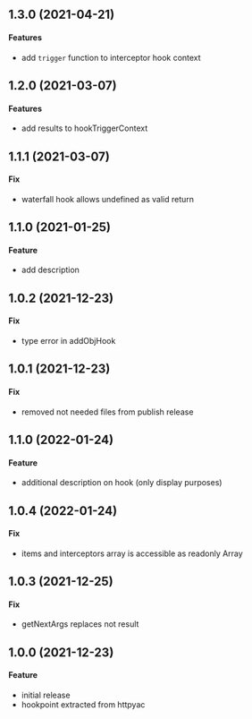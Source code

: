 ## 1.3.0 (2021-04-21)

#### Features

- add `trigger` function to interceptor hook context

## 1.2.0 (2021-03-07)

#### Features

- add results to hookTriggerContext

## 1.1.1 (2021-03-07)

#### Fix

- waterfall hook allows undefined as valid return

## 1.1.0 (2021-01-25)

#### Feature

- add description

## 1.0.2 (2021-12-23)

#### Fix

- type error in addObjHook

## 1.0.1 (2021-12-23)

#### Fix

- removed not needed files from publish release

## 1.1.0 (2022-01-24)

#### Feature

- additional description on hook (only display purposes)

## 1.0.4 (2022-01-24)

#### Fix

- items and interceptors array is accessible as readonly Array

## 1.0.3 (2021-12-25)

#### Fix

- getNextArgs replaces not result

## 1.0.0 (2021-12-23)

#### Feature

- initial release
- hookpoint extracted from httpyac
